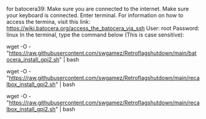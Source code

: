 for batocera39:
Make sure you are connected to the internet.
Make sure your keyboard is connected.
Enter terminal. For information on how to access the termina, visit this link: https://wiki.batocera.org/access_the_batocera_via_ssh
User: root Password: linux
In the terminal, type the command below (This is case sensitive):


wget -O - "https://raw.githubusercontent.com/swgamez/Retroflagshutdown/main/batocera_install_gpi2.sh" | bash


wget -O - "https://raw.githubusercontent.com/swgamez/Retroflagshutdown/main/recalbox_install_gpi2.sh" | bash


wget -O - "https://raw.githubusercontent.com/swgamez/Retroflagshutdown/main/recalbox_install_gpi2.sh" | bash

